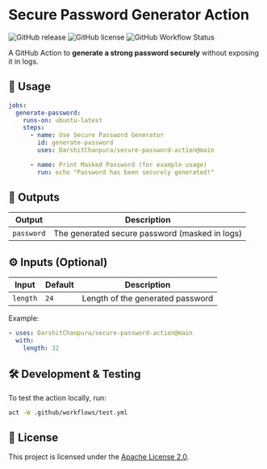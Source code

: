 # Secure Password Generator Action

![GitHub release](https://img.shields.io/github/v/release/DarshitChanpura/secure-password-action)
![GitHub license](https://img.shields.io/github/license/DarshitChanpura/secure-password-action)
![GitHub Workflow Status](https://img.shields.io/github/actions/workflow/status/DarshitChanpura/secure-password-action/test.yml)

A GitHub Action to **generate a strong password securely** without exposing it in logs.

## 🚀 Usage

```yaml
jobs:
  generate-password:
    runs-on: ubuntu-latest
    steps:
      - name: Use Secure Password Generator
        id: generate-password
        uses: DarshitChanpura/secure-password-action@main

      - name: Print Masked Password (for example usage)
        run: echo "Password has been securely generated!"
```

## 🔑 Outputs

| Output    | Description |
|-----------|------------|
| `password` | The generated secure password (masked in logs) |

## ⚙️ Inputs (Optional)

| Input  | Default | Description |
|--------|---------|-------------|
| `length` | `24` | Length of the generated password |

Example:
```yaml
- uses: DarshitChanpura/secure-password-action@main
  with:
    length: 32
```

## 🛠 Development & Testing

To test the action locally, run:

```bash
act -W .github/workflows/test.yml
```

## 📜 License
This project is licensed under the [Apache License 2.0](LICENSE).
